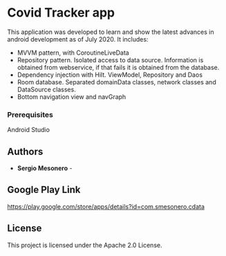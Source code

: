 # Covid Tracker app

This application was developed to learn and show the latest advances in android development as of July 2020.
It includes:

- MVVM pattern, with CoroutineLiveData
- Repository pattern. Isolated access to data source. Information is obtained from webservice, if that fails it is obtained from the database.
- Dependency injection with Hilt. ViewModel, Repository and Daos
- Room database. Separated domainData classes, network classes and DataSource classes.
- Bottom navigation view and navGraph


### Prerequisites

Android Studio


## Authors

* **Sergio Mesonero** - 

## Google Play Link
  
  https://play.google.com/store/apps/details?id=com.smesonero.cdata

## License

This project is licensed under the Apache 2.0 License.
